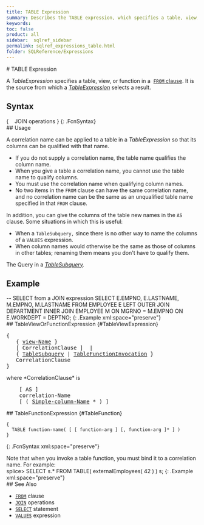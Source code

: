 ```yaml
---
title: TABLE Expression
summary: Describes the TABLE expression, which specifies a table, view, or function in a FROM clause.
keywords:
toc: false
product: all
sidebar:  sqlref_sidebar
permalink: sqlref_expressions_table.html
folder: SQLReference/Expressions
---
```

<section>
<div class="TopicContent" data-swiftype-index="true" markdown="1">
# TABLE Expression

A *TableExpression* specifies a table, view, or function in a &nbsp;[`FROM`
clause](sqlref_clauses_from.html). It is the source from which a
*[TableExpression](#)* selects a result.

## Syntax

<div class="fcnWrapperWide" markdown="1">
    {
       JOIN operations
    }
{: .FcnSyntax}

</div>
## Usage

A correlation name can be applied to a table in a *TableExpression* so
that its columns can be qualified with that name.

* If you do not supply a correlation name, the table name qualifies the
  column name.
* When you give a table a correlation name, you cannot use the table
  name to qualify columns.
* You must use the correlation name when qualifying column names.
* No two items in the `FROM` clause can have the same correlation name,
  and no correlation name can be the same as an unqualified table name
  specified in that `FROM` clause.

In addition, you can give the columns of the table new names in the `AS`
clause. Some situations in which this is useful:

* When a `TableSubquery,` since there is no other way to name the
  columns of a `VALUES` expression.
* When column names would otherwise be the same as those of columns in
  other tables; renaming them means you don't have to qualify them.

The Query in a *[TableSubquery](sqlref_queries_tablesubquery.html).*

## Example

<div class="preWrapper" markdown="1">
       -- SELECT from a JOIN expression
    SELECT E.EMPNO, E.LASTNAME, M.EMPNO, M.LASTNAME
      FROM EMPLOYEE E LEFT OUTER JOIN
           DEPARTMENT INNER JOIN EMPLOYEE M
           ON MGRNO = M.EMPNO
           ON E.WORKDEPT = DEPTNO;
{: .Example xml:space="preserve"}

</div>
## TableViewOrFunctionExpression   {#TableViewExpression}

<div class="fcnWrapperWide"><pre class="FcnSyntax">
{
   { <a href="sqlref_identifiers_types.html#ViewName">view-Name</a> }
   [ CorrelationClause ]  |
   { <a href="sqlref_queries_tablesubquery.html">TableSubquery</a> | <a href="sqlref_expressions_table.html#TableFunction">TableFunctionInvocation</a> }
   CorrelationClause
}</pre>

</div>
where *CorrelationClause* is

<div class="fcnWrapperWide"><pre class="FcnSyntax">
    [ AS ]
    correlation-Name
    [ ( <a href="sqlref_identifiers_types.html#SimpleColumnName">Simple-column-Name</a> * ) ]</pre>

</div>
## TableFunctionExpression   {#TableFunction}

<div class="fcnWrapperWide" markdown="1">

    {
      TABLE function-name( [ [ function-arg ] [, function-arg ]* ] )
    }
{: .FcnSyntax xml:space="preserve"}

</div>
Note that when you invoke a table function, you must bind it to a
correlation name. For example:

<div class="preWrapper" markdown="1">
    splice> SELECT s.* FROM TABLE( externalEmployees( 42 ) ) s;
{: .Example xml:space="preserve"}

</div>
## See Also

* [`FROM`](sqlref_clauses_from.html) clause
* [`JOIN`](sqlref_joinops_about.html) operations
* [`SELECT`](sqlref_expressions_select.html) statement
* [`VALUES`](sqlref_expressions_values.html) expression

</div>
</section>
